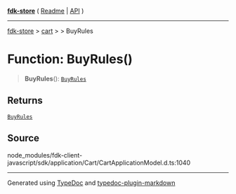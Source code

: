 [**fdk-store**](../../../README.md) ( [Readme](../../../README.md) \| [API](../../../API.md) )

---

[fdk-store](../../../API.md) > [cart](../../README.md) > [<internal>](../README.md) > BuyRules

# Function: BuyRules()

> **BuyRules**(): [`BuyRules`](../type-aliases/type-alias.BuyRules.md)

## Returns

[`BuyRules`](../type-aliases/type-alias.BuyRules.md)

## Source

node_modules/fdk-client-javascript/sdk/application/Cart/CartApplicationModel.d.ts:1040

---

Generated using [TypeDoc](https://typedoc.org/) and [typedoc-plugin-markdown](https://www.npmjs.com/package/typedoc-plugin-markdown)
